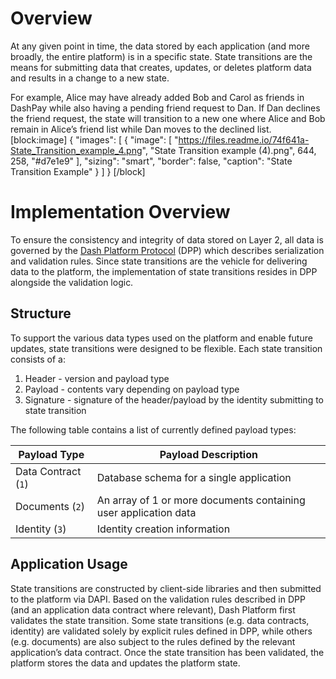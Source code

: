# Overview
At any given point in time, the data stored by each application (and more broadly, the entire platform) is in a specific state. State transitions are the means for submitting data that creates, updates, or deletes platform data and results in a change to a new state.

For example, Alice may have already added Bob and Carol as friends in DashPay while also having a pending friend request to Dan. If Dan declines the friend request, the state will transition to a new one where Alice and Bob remain in Alice’s friend list while Dan moves to the declined list.
[block:image]
{
  "images": [
    {
      "image": [
        "https://files.readme.io/74f641a-State_Transition_example_4.png",
        "State Transition example (4).png",
        644,
        258,
        "#d7e1e9"
      ],
      "sizing": "smart",
      "border": false,
      "caption": "State Transition Example"
    }
  ]
}
[/block]

# Implementation Overview

To ensure the consistency and integrity of data stored on Layer 2, all data is governed by the [Dash Platform Protocol](explanation-platform-protocol) (DPP) which describes serialization and validation rules. Since state transitions are the vehicle for delivering data to the platform, the implementation of state transitions resides in DPP alongside the validation logic. 

## Structure

To support the various data types used on the platform and enable future updates, state transitions were designed to be flexible. Each state transition consists of a:
1. Header - version and payload type
2. Payload - contents vary depending on payload type
3. Signature - signature of the header/payload by the identity submitting to state transition

The following table contains a list of currently defined payload types:

| Payload Type | Payload Description |
| - | - |
| Data Contract (`1`) | Database schema for a single application |
| Documents (`2`) | An array of 1 or more documents containing user application data |
| Identity (`3`) | Identity creation information |

## Application Usage

State transitions are constructed by client-side libraries and then submitted to the platform via DAPI. Based on the validation rules described in DPP (and an application data contract where relevant), Dash Platform first validates the state transition. Some state transitions (e.g. data contracts, identity) are validated solely by explicit rules defined in DPP, while others (e.g. documents) are also subject to the rules defined by the relevant application’s data contract. Once the state transition has been validated, the platform stores the data and updates the platform state.